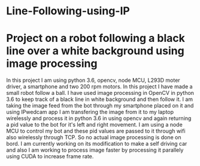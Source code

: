 # Line-Following-using-IP
# Project on a robot following a black line over a white background using image processing
In this project I am using python 3.6, opencv, node MCU, L293D moter driver, a smartphone and two 200 rpm motors. 
In this project I have made a small robot follow a ball. I have used image processing in OpenCV in python 3.6 to keep track of a black
line in white background and then follow it. I am taking the image feed from the bot through my smartphone placed on it and using IPwedcam app I am transfering the image from it to my laptop wirelessly and process it in python 3.6 in using opencv and again returning a pid value to the bot for it's left and right movement. I am using a node MCU to control my bot and these pid values are passed to it through wifi also wirelessly through TCP. So no actual image processing is done on bord. I am currently working on its modification to make a self driving car and also I am working to process image faster by processing it parallely using CUDA to increase frame rate.
